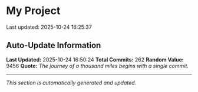 # My Project


Last updated: 2025-10-24 16:25:37













































































































































































































































































































































































































































































































































































































































































## Auto-Update Information

**Last Updated:** 2025-10-24 16:50:24
**Total Commits:** 262
**Random Value:** 9456
**Quote:** _The journey of a thousand miles begins with a single commit._

---
_This section is automatically generated and updated._